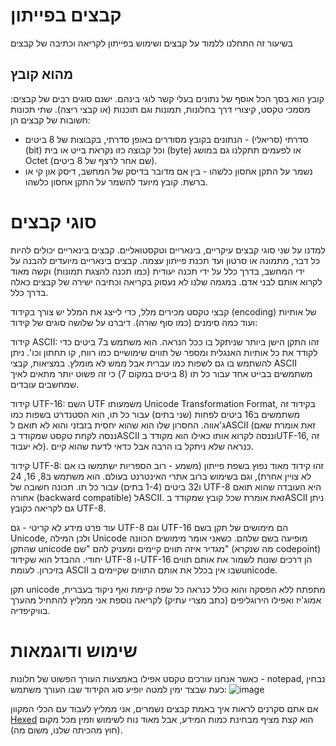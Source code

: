 # קבצים בפייתון
בשיעור זה התחלנו ללמוד על קבצים ושימוש בפייתון לקריאה וכתיבה של קבצים
## מהוא קובץ

קובץ הוא בסך הכל אוסף של נתונים בעלי קשר לוגי בינהם. ישנם סוגים רבים של קבצים: מסמכי טקסט, קיצורי דרך בחלונות, תמונות וגם תוכנות (או קבצי ריצה). 
שתי תכונות חשובות של קבצים הן:

- סדרתי (סריאלי) - הנתונים בקובץ מסודרים באופן סדרתי, בקבוצות של 8 ביטים (bit) וכל קבוצה כזו נקראת בייט או בית (byte) או לפעמים תתקלנו גם במושג Octet (שם אחר לרצף של 8 ביטים).
- נשמר על התקן אחסון כלשהו - בין אם מדובר בדיסק של המחשב, דיסק און קי או ברשת. קובץ מיועד להשמר על התקן אחסון כלשהו.

# סוגי קבצים
למדנו על שני סוגי קבצים עיקריים, בינאריים וטקסטואליים. קבצים בינאריים יכולים להיות כל דבר, מתמונה או סרטון ועד תכנת פייתון עצמה. קבצים בינאריים מיועדים להבנה על ידי המחשב, בדרך כלל על ידי תכנה יעודית (כמו תכנה להצגת תמונות) וקשה מאוד לקרוא אותם לבני אדם. במגמה שלנו לא נעסוק בקריאה וכתיבה ישירה של קבצים כאלה בדרך כלל. 

קבצי טקסט מכירים מלל, כדי לייצג את המלל יש צורך בקידוד (encoding) של אותיות ועוד כמה סימנים (כמו סוף שורה). דיברנו על שלושה סוגים של קידוד:

קידוד ASCII: זהו התקן הישן ביותר שניתקל בו ככל הנראה. הוא משתמש ב7 ביטים כדי לקודד את כל אותיות האנגלית ומספר של תווים שימושיים כמו רווח, קו תחתון וכו'. ניתן להשתמש בו גם לשפות כמו עברית אבל ממש לא מומלץ. במציאות, קבצי ASCII משתמשים בבייט אחד עבור כל תו (8 ביטים במקום 7) כי זה פשוט יותר מתאים לאיך שמחשבים עובדים. 

קידוד UTF-16: השם UTF משמעותו Unicode Transformation Format, בקידוד זה משתמשים ב16 ביטים לפחות (שני בתים) עבור כל תו, הוא הסטנדרט בשפות כמו ג'אווה. החסרון שלו הוא שהוא יחסית בזבזני והוא לא תואם לASCII (זאת אומרת שאם ננסה לקחת טקסט שמקודד בASCII וננסה לקרוא אותו כאילו הוא מקודד בUTF-16, זה לא יעבוד). כנראה שלא ניתקל בו הרבה אבל כדאי לדעת שהוא קיים. 

קידוד UTF-8: זהו קידוד מאוד נפוץ בשפת פייתון (משמע - רוב הספריות ישתמשו בו אם לא צויין אחרת), וגם בשימוש ברוב אתרי האינטרנט בעולם. הוא משתמש ב8, 16, 24 ו32 ביטים (1-4 בתים) עבור כל תו. תכונה חשובה של UTF-8 היא העובדה שהוא תואם אחורה (backward compatible) לASCII. זאת אומרת שכל קובץ שמקודד בASCII ניתן גם לקריאה כקובץ UTF-8. 

עוד פרט מידע לא קריטי - גם UTF-8 וגם UTF-16 הם מימושים של תקן בשם Unicode, ולכן המילה Unicode מופיעה בשם שלהם. כשאני אומר מימושים הכוונה שהתקן unicode מגדיר איזה תווים קיימים ומעניק להם "שם" (מה שנקרא codepoint) יחודי. ההבדל הוא שקידוד UTF-8 ו-UTF-16 הן דרכים שונות לשמור את אותם תווים בזיכרון. לעומת ASCII שבו אין בכלל את אותם התווים שקיימים בunicode. 

תקן unicode מתפתח ללא הפסקה והוא כולל כנראה כל שפה קיימת ואף ניקוד בעברית, אמוג'יז ואפילו הירוגליפים (כתב מצרי עתיק)
לקריאה נוספת אני ממליץ להתחיל מהערך בוויקיפדיה. 

# שימוש ודוגמאות

כאשר אנחנו עורכים טקסט אפילו באמצעות העורך הפשוט של חלונות - notepad, נבחין כעת שבצד ימין למטה יופיע סוג הקידוד שבו העורך משתמש:
![image](https://github.com/weiss-gal/data_science_project/assets/8408299/977ad6ce-1b68-4e60-9258-e7cee2d93801)

אם אתם סקרנים לראות איך באמת קבצים נשמרים, אני ממליץ לעבוד עם הכלי המקוון 
[Hexed](https://hexed.it/)
הוא קצת מציף מבחינת כמות המידע, אבל מאוד נוח לשימוש וזמין מכל מקום (חוץ מהכיתה שלנו, משום מה). 
